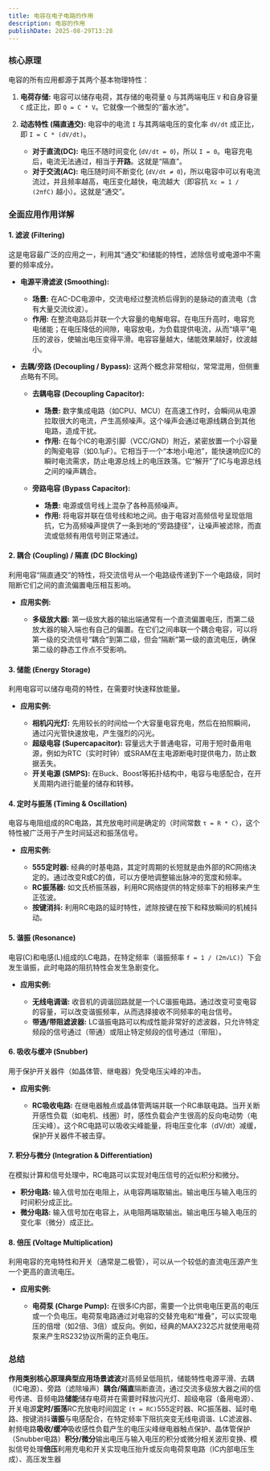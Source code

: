 ```yaml
---
title: 电容在电子电路的作用
description: 电容的作用
publishDate: 2025-08-29T13:28
---
```




### 核心原理

电容的所有应用都源于其两个基本物理特性：

1. **电荷存储:** 电容可以储存电荷，其存储的电荷量 `Q` 与其两端电压 `V` 和自身容量 `C` 成正比，即 `Q = C * V`。它就像一个微型的“蓄水池”。
2. **动态特性 (隔直通交):** 电容中的电流 `I` 与其两端电压的变化率 `dV/dt` 成正比，即 `I = C * (dV/dt)`。

   * **对于直流(DC):** 电压不随时间变化 (`dV/dt = 0`)，所以 `I = 0`。电容充电后，电流无法通过，相当于**开路**。这就是“隔直”。
   * **对于交流(AC):** 电压随时间不断变化 (`dV/dt ≠ 0`)，所以电容中可以有电流流过，并且频率越高，电压变化越快，电流越大（即容抗 `Xc = 1 / (2πfC)` 越小）。这就是“通交”。

### 全面应用作用详解

#### 1. 滤波 (Filtering)

这是电容最广泛的应用之一，利用其“通交”和储能的特性，滤除信号或电源中不需要的频率成分。

* **电源平滑滤波 (Smoothing):**

  * **场景:** 在AC-DC电源中，交流电经过整流桥后得到的是脉动的直流电（含有大量交流纹波）。
  * **作用:** 在整流电路后并联一个大容量的电解电容。在电压升高时，电容充电储能；在电压降低的间隙，电容放电，为负载提供电流，从而“填平”电压的波谷，使输出电压变得平滑。电容容量越大，储能效果越好，纹波越小。
* **去耦/旁路 (Decoupling / Bypass):** 这两个概念非常相似，常常混用，但侧重点略有不同。

  * **去耦电容 (Decoupling Capacitor):**

    * **场景:** 数字集成电路（如CPU、MCU）在高速工作时，会瞬间从电源拉取很大的电流，产生高频噪声。这个噪声会通过电源线耦合到其他电路，造成干扰。
    * **作用:** 在每个IC的电源引脚（VCC/GND）附近，紧密放置一个小容量的陶瓷电容（如0.1μF）。它相当于一个“本地小电池”，能快速响应IC的瞬时电流需求，防止电源总线上的电压跌落。它“解开”了IC与电源总线之间的噪声耦合。
  * **旁路电容 (Bypass Capacitor):**

    * **场景:** 电源或信号线上混杂了各种高频噪声。
    * **作用:** 将电容并联在信号线和地之间。由于电容对高频信号呈现低阻抗，它为高频噪声提供了一条到地的“旁路捷径”，让噪声被滤除，而直流或低频有用信号则正常通过。

#### 2. 耦合 (Coupling) / 隔直 (DC Blocking)

利用电容“隔直通交”的特性，将交流信号从一个电路级传递到下一个电路级，同时阻断它们之间的直流偏置电压相互影响。

* **应用实例:**

  * **多级放大器:** 第一级放大器的输出端通常有一个直流偏置电压，而第二级放大器的输入端也有自己的偏置。在它们之间串联一个耦合电容，可以将第一级的交流信号“耦合”到第二级，但会“隔断”第一级的直流电压，确保第二级的静态工作点不受影响。

#### 3. 储能 (Energy Storage)

利用电容可以储存电荷的特性，在需要时快速释放能量。

* **应用实例:**

  * **相机闪光灯:** 先用较长的时间给一个大容量电容充电，然后在拍照瞬间，通过闪光管快速放电，产生强烈的闪光。
  * **超级电容 (Supercapacitor):** 容量远大于普通电容，可用于短时备用电源，例如为RTC（实时时钟）或SRAM在主电源断电时提供电力，防止数据丢失。
  * **开关电源 (SMPS):** 在Buck、Boost等拓扑结构中，电容与电感配合，在开关周期内进行能量的储存和转移。

#### 4. 定时与振荡 (Timing & Oscillation)

电容与电阻组成的RC电路，其充放电时间是确定的（时间常数 `τ = R * C`），这个特性被广泛用于产生时间延迟和振荡信号。

* **应用实例:**

  * **555定时器:** 经典的时基电路，其定时周期的长短就是由外部的RC网络决定的。通过改变R或C的值，可以方便地调整输出脉冲的宽度和频率。
  * **RC振荡器:** 如文氏桥振荡器，利用RC网络提供的特定频率下的相移来产生正弦波。
  * **按键消抖:** 利用RC电路的延时特性，滤除按键在按下和释放瞬间的机械抖动。

#### 5. 谐振 (Resonance)

电容(C)和电感(L)组成的LC电路，在特定频率（谐振频率 `f = 1 / (2π√LC)`）下会发生谐振，此时电路的阻抗特性会发生急剧变化。

* **应用实例:**

  * **无线电调谐:** 收音机的调谐回路就是一个LC谐振电路。通过改变可变电容的容量，可以改变谐振频率，从而选择接收不同频率的电台信号。
  * **带通/带阻滤波器:** LC谐振电路可以构成性能非常好的滤波器，只允许特定频段的信号通过（带通）或阻止特定频段的信号通过（带阻）。

#### 6. 吸收与缓冲 (Snubber)

用于保护开关器件（如晶体管、继电器）免受电压尖峰的冲击。

* **应用实例:**

  * **RC吸收电路:** 在继电器触点或晶体管两端并联一个RC串联电路。当开关断开感性负载（如电机、线圈）时，感性负载会产生很高的反向电动势（电压尖峰）。这个RC电路可以吸收尖峰能量，将电压变化率（dV/dt）减缓，保护开关器件不被击穿。

#### 7. 积分与微分 (Integration & Differentiation)

在模拟计算和信号处理中，RC电路可以实现对电压信号的近似积分和微分。

* **积分电路:** 输入信号加在电阻上，从电容两端取输出。输出电压与输入电压的时间积分成正比。
* **微分电路:** 输入信号加在电容上，从电阻两端取输出。输出电压与输入电压的变化率（微分）成正比。

#### 8. 倍压 (Voltage Multiplication)

利用电容的充电特性和开关（通常是二极管），可以从一个较低的直流电压源产生一个更高的直流电压。

* **应用实例:**

  * **电荷泵 (Charge Pump):** 在很多IC内部，需要一个比供电电压更高的电压或一个负电压。电荷泵电路通过对电容的交替充电和“堆叠”，可以实现电压的倍增（如2倍、3倍）或反向。例如，经典的MAX232芯片就使用电荷泵来产生RS232协议所需的正负电压。

### 总结

**作用类别核心原理典型应用场景滤波**对高频呈低阻抗，储能特性电源平滑、去耦（IC电源）、旁路（滤除噪声）**耦合/隔直**隔断直流，通过交流多级放大器之间的信号传递、音频电路**储能**储存电荷并在需要时释放闪光灯、超级电容（备用电源）、开关电源**定时/振荡**RC充放电时间固定 `(τ = RC)`555定时器、RC振荡器、延时电路、按键消抖**谐振**与电感配合，在特定频率下阻抗突变无线电调谐、LC滤波器、射频电路**吸收/缓冲**吸收感性负载产生的电压尖峰继电器触点保护、晶体管保护（Snubber电路）**积分/微分**输出电压与输入电压的积分或微分相关波形变换、模拟信号处理**倍压**利用充电和开关实现电压抬升或反向电荷泵电路（IC内部电压生成）、高压发生器
